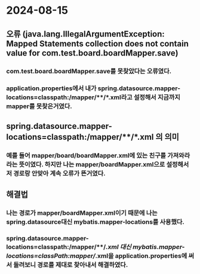 # 2024-08-15
## 오류 (java.lang.IllegalArgumentException: Mapped Statements collection does not contain value for com.test.board.boardMapper.save)
### com.test.board.boardMapper.save를 못찾았다는 오류였다.
### application.properties에서 내가 spring.datasource.mapper-locations=classpath:/mapper/**/*.xml라고 설정해서 지금까지 mapper를 못찾은거였다.
## spring.datasource.mapper-locations=classpath:/mapper/**/*.xml 의 의미
### 예를 들어 mapper/board/boardMapper.xml에 있는 친구를 가져와라라는 뜻이였다. 하지만 나는 mapper/boardMapper.xml으로 설정해서 저 경로랑 안맞아 계속 오류가 뜬거였다.
## 해결법
### 나는 경로가 mapper/boardMapper.xml이기 때문에 나는 spring.datasource대신 mybatis.mapper-locations를 사용했다.
### spring.datasource.mapper-locations=classpath:/mapper/**/*.xml 대신 mybatis.mapper-locations=classPath:mapper/*.xml을 application.properties에 써서 돌려보니 경로를 제대로 찾아내서 해결하였다.
